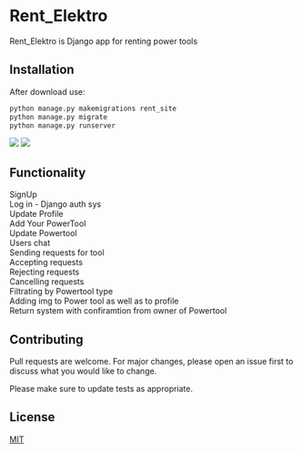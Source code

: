 # Rent_Elektro

Rent_Elektro is Django app for renting power tools

## Installation

After download use:

```bash
python manage.py makemigrations rent_site
python manage.py migrate
python manage.py runserver
```
<img src="https://img.shields.io/badge/Django%20version-3.2.3-orange"/>
<img src=https://img.shields.io/badge/Python%20version-3.9-blue/>


## Functionality

SignUp </br>
Log in - Django auth sys</br>
Update Profile</br>
Add Your PowerTool </br>
Update Powertool </br>
Users chat </br>
Sending requests for tool </br>
Accepting requests </br>
Rejecting requests </br>
Cancelling requests </br>
Filtrating by Powertool type </br>
Adding img to Power tool as well as to profile</br>
Return system with confiramtion from owner of Powertool


## Contributing
Pull requests are welcome. For major changes, please open an issue first to discuss what you would like to change.

Please make sure to update tests as appropriate.

## License
[MIT](https://choosealicense.com/licenses/mit/)